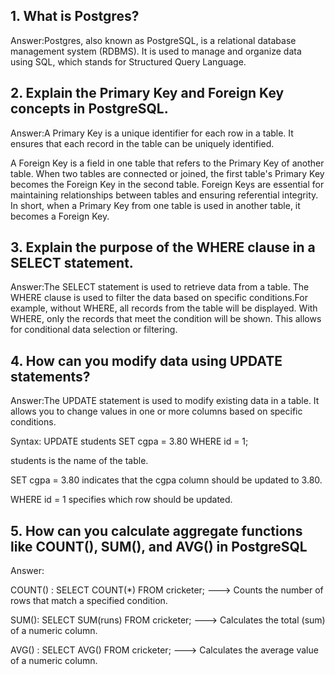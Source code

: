  ## 1. What is Postgres?
Answer:Postgres, also known as PostgreSQL, is a relational database management system (RDBMS). It is used to manage and organize data using SQL, which stands for Structured Query Language.

## 2. Explain the Primary Key and Foreign Key concepts in PostgreSQL.
Answer:A Primary Key is a unique identifier for each row in a table. It ensures that each record in the table can be uniquely identified.

A Foreign Key is a field in one table that refers to the Primary Key of another table. When two tables are connected or joined, the first table's Primary Key becomes the Foreign Key in the second table. Foreign Keys are essential for maintaining relationships between tables and ensuring referential integrity. In short, when a Primary Key from one table is used in another table, it becomes a Foreign Key.

## 3. Explain the purpose of the WHERE clause in a SELECT statement.
Answer:The SELECT statement is used to retrieve data from a table. The WHERE clause is used to filter the data based on specific conditions.For example, without WHERE, all records from the table will be displayed. With WHERE, only the records that meet the condition will be shown. This allows for conditional data selection or filtering.

## 4. How can you modify data using UPDATE statements?
Answer:The UPDATE statement is used to modify existing data in a table. It allows you to change values in one or more columns based on specific conditions.

Syntax: UPDATE students SET cgpa = 3.80 WHERE id = 1;

students is the name of the table.

SET cgpa = 3.80 indicates that the cgpa column should be updated to 3.80.

WHERE id = 1 specifies which row should be updated.

## 5. How can you calculate aggregate functions like COUNT(), SUM(), and AVG() in PostgreSQL
Answer:

COUNT() : SELECT COUNT(*) FROM cricketer; ---> Counts the number of rows that match a specified condition.

SUM(): SELECT SUM(runs) FROM cricketer; ---> Calculates the total (sum) of a numeric column.

AVG() : SELECT AVG() FROM cricketer; ---> Calculates the average value of a numeric column.

